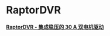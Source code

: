 # RaptorDVR

[**RaptorDVR - 集成稳压的 30 A 双电机驱动**](https://wiki-power.com/RaptorDVR-%E9%9B%86%E6%88%90%E7%A8%B3%E5%8E%8B%E7%9A%8430A%E5%8F%8C%E7%94%B5%E6%9C%BA%E9%A9%B1%E5%8A%A8)